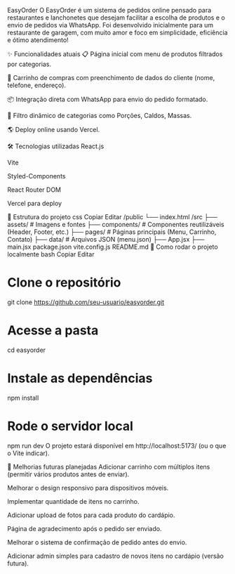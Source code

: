 EasyOrder
O EasyOrder é um sistema de pedidos online pensado para restaurantes e lanchonetes que desejam facilitar a escolha de produtos e o envio de pedidos via WhatsApp.
Foi desenvolvido inicialmente para um restaurante de garagem, com muito amor e foco em simplicidade, eficiência e ótimo atendimento!

✨ Funcionalidades atuais
📋 Página inicial com menu de produtos filtrados por categorias.

🛒 Carrinho de compras com preenchimento de dados do cliente (nome, telefone, endereço).

📦 Integração direta com WhatsApp para envio do pedido formatado.

🔎 Filtro dinâmico de categorias como Porções, Caldos, Massas.

🌎 Deploy online usando Vercel.

🛠️ Tecnologias utilizadas
React.js

Vite 

Styled-Components

React Router DOM

Vercel para deploy

🧩 Estrutura do projeto
css
Copiar
Editar
/public
  └── index.html
/src
  ├── assets/          # Imagens e fontes
  ├── components/      # Componentes reutilizáveis (Header, Footer, etc.)
  ├── pages/           # Páginas principais (Menu, Carrinho, Contato)
  ├── data/            # Arquivos JSON (menu.json)
  ├── App.jsx
  ├── main.jsx
package.json
vite.config.js
README.md
🚀 Como rodar o projeto localmente
bash
Copiar
Editar
# Clone o repositório
git clone https://github.com/seu-usuario/easyorder.git

# Acesse a pasta
cd easyorder

# Instale as dependências
npm install

# Rode o servidor local
npm run dev
O projeto estará disponível em http://localhost:5173/ (ou o que o Vite indicar).

🔮 Melhorias futuras planejadas
 Adicionar carrinho com múltiplos itens (permitir vários produtos antes de enviar).

 Melhorar o design responsivo para dispositivos móveis.

 Implementar quantidade de itens no carrinho.

 Adicionar upload de fotos para cada produto do cardápio.

 Página de agradecimento após o pedido ser enviado.

 Melhorar o sistema de confirmação de pedido antes do envio.

 Adicionar admin simples para cadastro de novos itens no cardápio (versão futura).

